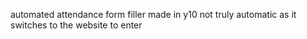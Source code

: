automated attendance form filler 
made in y10
not truly automatic as it switches to the website to enter
